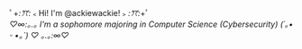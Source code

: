 ﾟ+*:ꔫ:*﹤Hi! I'm @ackiewackie!﹥*:ꔫ:*+ﾟ 
<br> *♡∞:｡.｡ I'm a sophomore majoring in Computer Science (Cybersecurity) (´｡• ᵕ •｡`) ♡	｡.｡:∞♡*

<!---
ackiewackie/ackiewackie is a ✨ special ✨ repository because its `README.md` (this file) appears on your GitHub profile.
You can click the Preview link to take a look at your changes.
--->
